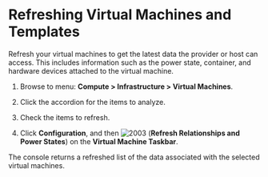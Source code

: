# Refreshing Virtual Machines and Templates

Refresh your virtual machines to get the latest data the provider or
host can access. This includes information such as the power state,
container, and hardware devices attached to the virtual machine.

1.  Browse to menu: **Compute > Infrastructure > Virtual Machines**.

2.  Click the accordion for the items to analyze.

3.  Check the items to refresh.

4.  Click **Configuration**, and then
    ![2003](../images/2003.png) (**Refresh Relationships and Power
    States**) on the **Virtual Machine Taskbar**.

The console returns a refreshed list of the data associated with the
selected virtual machines.

